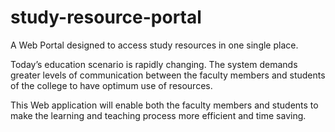 # study-resource-portal
A Web Portal designed to access study resources in one single place.

Today’s education scenario is rapidly changing. The system demands greater levels of communication between the faculty members and students of the college to have optimum use of resources.

This Web application will enable both the faculty members and students to make the learning and teaching process more efficient and time saving.
